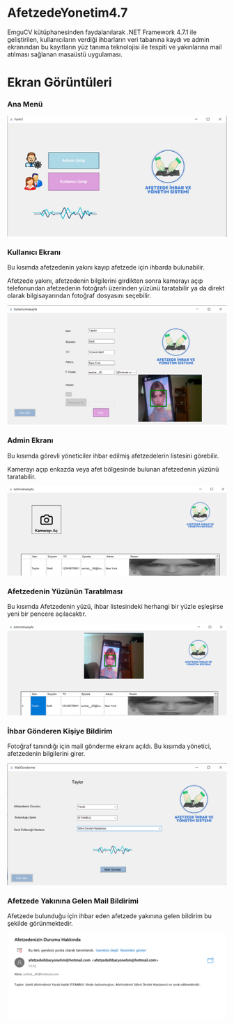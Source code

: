 # AfetzedeYonetim4.7
EmguCV kütüphanesinden faydalanılarak .NET Framework 4.7.1 ile geliştirilen, kullanıcıların verdiği ihbarların veri tabanına kaydı ve admin ekranından bu kayıtların yüz tanıma teknolojisi ile tespiti ve yakınlarına mail atılması sağlanan masaüstü uygulaması.

# Ekran Görüntüleri

### Ana Menü

![AnaMenu](https://github.com/11serhat11/AfetzedeYonetim4.7/blob/master/1.png)

### Kullanıcı Ekranı

Bu kısımda afetzedenin yakını kayıp afetzede için ihbarda bulunabilir.

Afetzede yakını, afetzedenin bilgilerini girdikten sonra kamerayı açıp telefonundan afetzedenin fotoğrafı üzerinden yüzünü taratabilir ya da direkt olarak bilgisayarından fotoğraf dosyasını seçebilir.

![Kullanici](https://github.com/11serhat11/AfetzedeYonetim4.7/blob/master/2.png)

### Admin Ekranı

Bu kısımda görevli yöneticiler ihbar edilmiş afetzedelerin listesini görebilir.

Kamerayı açıp enkazda veya afet bölgesinde bulunan afetzedenin yüzünü taratabilir.

![Admin](https://github.com/11serhat11/AfetzedeYonetim4.7/blob/master/3.png)

### Afetzedenin Yüzünün Taratılması

Bu kısımda Afetzedenin yüzü, ihbar listesindeki herhangi bir yüzle eşleşirse yeni bir pencere açılacaktır.

![Afetzede](https://github.com/11serhat11/AfetzedeYonetim4.7/blob/master/4.png)

### İhbar Gönderen Kişiye Bildirim

Fotoğraf tanındığı için mail gönderme ekranı açıldı. Bu kısımda yönetici, afetzedenin bilgilerini girer.

![AfetzedeDurum](https://github.com/11serhat11/AfetzedeYonetim4.7/blob/master/5.png)

### Afetzede Yakınına Gelen Mail Bildirimi

Afetzede bulunduğu için ihbar eden afetzede yakınına gelen bildirim bu şekilde görünmektedir.

![Mail](https://github.com/11serhat11/AfetzedeYonetim4.7/blob/master/6.png)
